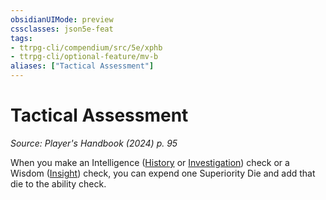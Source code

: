 ```yaml
---
obsidianUIMode: preview
cssclasses: json5e-feat
tags:
- ttrpg-cli/compendium/src/5e/xphb
- ttrpg-cli/optional-feature/mv-b
aliases: ["Tactical Assessment"]
---
```

# Tactical Assessment
*Source: Player's Handbook (2024) p. 95*  

When you make an Intelligence ([History](3-Mechanics/CLI/rules/skills.md#History) or [Investigation](3-Mechanics/CLI/rules/skills.md#Investigation)) check or a Wisdom ([Insight](3-Mechanics/CLI/rules/skills.md#Insight)) check, you can expend one Superiority Die and add that die to the ability check.